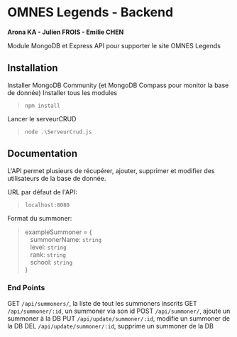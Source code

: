 # OMNES Legends - Backend

**Arona KA - Julien FROIS - Emilie CHEN**

Module MongoDB et Express API pour supporter le site OMNES Legends

## Installation

Installer MongoDB Community (et MongoDB Compass pour monitor la base de donnée)
Installer tous les modules

> `npm install`

Lancer le serveurCRUD

> `node .\ServeurCrud.js`

## Documentation
L'API permet plusieurs de récupérer, ajouter, supprimer et modifier des utilisateurs de la base de donnée.

URL par défaut de l'API:
>`localhost:8080`

Format du summoner:
> exampleSummoner = {  
&nbsp;&nbsp; summonerName: `string`  
&nbsp;&nbsp; level: `string`  
&nbsp;&nbsp; rank: `string`  
&nbsp;&nbsp; school: `string`  
}

### End Points
GET `/api/summoners/`, la liste de tout les summoners inscrits
GET `/api/summoner/:id`, un summoner via son id
POST `/api/summoner/`, ajoute un summoner à la DB
PUT `/api/update/summoner/:id`, modifie un summoner de la DB
DEL `/api/update/summoner/:id`, supprime un summoner de la DB

